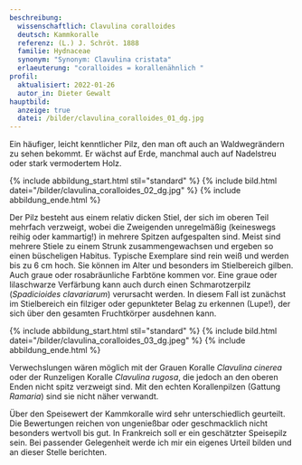 ```yaml
---
beschreibung:
  wissenschaftlich: Clavulina coralloides
  deutsch: Kammkoralle
  referenz: (L.) J. Schröt. 1888
  familie: Hydnaceae
  synonym: "Synonym: Clavulina cristata"
  erlaeuterung: "coralloides = korallenähnlich "
profil:
  aktualisiert: 2022-01-26
  autor_in: Dieter Gewalt
hauptbild:
  anzeige: true
  datei: /bilder/clavulina_coralloides_01_dg.jpg
---
```

Ein häufiger, leicht kenntlicher Pilz, den man oft auch an Waldwegrändern zu sehen bekommt. Er wächst auf Erde, manchmal auch auf Nadelstreu oder stark vermodertem Holz.

{% include abbildung_start.html stil="standard" %}
{% include bild.html datei="/bilder/clavulina_coralloides_02_dg.jpg" %}
{% include abbildung_ende.html %}

Der Pilz besteht aus einem relativ dicken Stiel, der sich im oberen Teil mehrfach verzweigt, wobei die Zweigenden unregelmäßig (keineswegs reihig oder kammartig!) in mehrere Spitzen aufgespalten sind. Meist sind mehrere Stiele zu einem Strunk zusammengewachsen und ergeben so einen büscheligen Habitus. Typische Exemplare sind rein weiß und werden bis zu 6 cm hoch. Sie können im Alter und besonders im Stielbereich gilben. Auch graue oder rosabräunliche Farbtöne kommen vor. Eine graue oder lilaschwarze Verfärbung kann auch durch einen Schmarotzerpilz (*Spadicioides clavariarum*) verursacht werden. In diesem Fall ist zunächst im Stielbereich ein filziger oder gepunkteter Belag zu erkennen (Lupe!), der sich über den gesamten Fruchtkörper ausdehnen kann.

{% include abbildung_start.html stil="standard" %}
{% include bild.html datei="/bilder/clavulina_coralloides_03_dg.jpeg" %}
{% include abbildung_ende.html %}

Verwechslungen wären möglich mit der Grauen Koralle *Clavulina cinerea* oder der Runzeligen Koralle *Clavulina rugosa*, die jedoch an den oberen Enden nicht spitz verzweigt sind. Mit den echten Korallenpilzen (Gattung *Ramaria*) sind sie nicht näher verwandt.

Über den Speisewert der Kammkoralle wird sehr unterschiedlich geurteilt. Die Bewertungen reichen von ungenießbar oder geschmacklich nicht besonders wertvoll bis gut. In Frankreich soll er ein geschätzter Speisepilz sein. Bei passender Gelegenheit werde ich mir ein eigenes Urteil bilden und an dieser Stelle berichten.